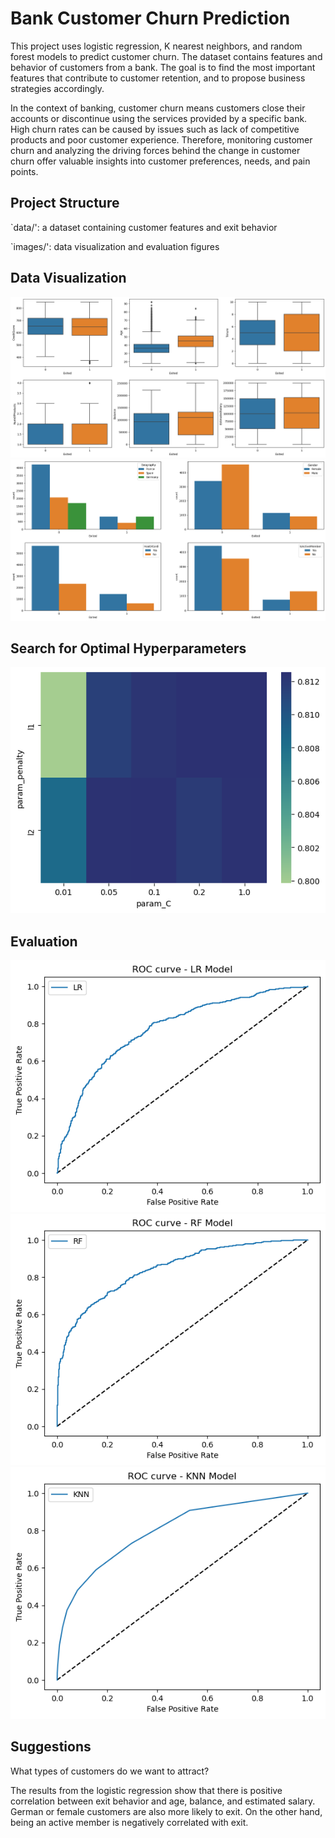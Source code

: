 # Bank Customer Churn Prediction
This project uses logistic regression, K nearest neighbors, and random forest models to predict customer churn. The dataset contains features and behavior of customers from a bank. The goal is to find the most important features that contribute to customer retention, and to propose business strategies accordingly.

In the context of banking, customer churn means customers close their accounts or discontinue using the services provided by a specific bank. High churn rates can be caused by issues such as lack of competitive products and poor customer experience. Therefore, monitoring customer churn and analyzing the driving forces behind the change in customer churn offer valuable insights into customer preferences, needs, and pain points.

## Project Structure
`data/': a dataset containing customer features and exit behavior

`images/': data visualization and evaluation figures

## Data Visualization
![Boxplots of Numerical Features](images/feature_boxplot.png)
![Histograms of Categorical Features](images/feature_histogram.png)

## Search for Optimal Hyperparameters
![Combinations of Regularization Methods and Regularization Rates](images/regularization_heatmap.png)


## Evaluation
![ROC curve of Logistic Classifier](images/roc_curve_LogisticReg.png)
![ROC curve of Random Forest](images/roc_curve_randomForest.png)
![ROC curve of K Nearest Neighbors](images/roc_curve_knn.png)

## Suggestions
What types of customers do we want to attract?

The results from the logistic regression show that there is positive correlation between exit behavior and age, balance, and estimated salary. German or female customers are also more likely to exit. On the other hand, being an active member is negatively correlated with exit.
